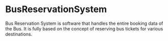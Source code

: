 # BusReservationSystem
Bus Reservation System is software that handles the entire booking data of the Bus. It is fully based on the concept of reserving bus tickets for various destinations.
